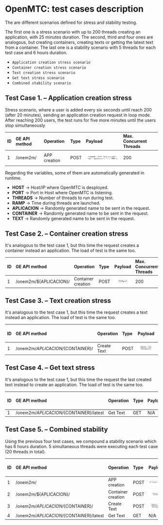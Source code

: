 # OpenMTC: test cases description #

The are different scenarios defined for stress and stability testing.

The first one is a stress scenario with up to 200 threads creating an application, with 25 minutes duration. The second, third and four ones are analogous, but creating containers, creating texts or getting the latest text from a container.
The last one is a stability scenario with 5 threads for each test case and 6 hours duration.

- `Application creation stress scenario`
- `Container creation stress scenario`
- `Text creation stress scenario`
- `Get text stress scenario`
- `Combined stability scenario`


## Test Case 1. – Application creation stress ##

Stress scenario, where a user is added every six seconds until reach 200 (after 20 minutes), sending an application creation request in loop mode.
After reaching 200 users, the test runs for five more minutes until the users stop simultaneously

|ID	| GE API method	| Operation	| Type	| Payload	| Max. Concurrent Threads |
|---|:--------------|:----------|:------|:----------|:------------------------|
| 1 | /onem2m/ | APP creation | POST | ![APP creation payload](./payloadCreateAPP.png) | 200 |

Regarding the variables, some of them are automatically generated in runtime.

- **HOST** -> Host/IP where OpenMTC is desployed.
- **PORT** -> Port in Host where OpenMTC is listening.
- **THREADS** -> Number of threads to run during test.
- **RAMP** -> Time during threads are launched.
- **APLICACION** -> Randomly generated name to be sent in the request.
- **CONTAINER** -> Randomly generated name to be sent in the request.
- **TEXT** -> Randomly generated name to be sent in the request.

## Test Case 2. – Container creation stress ##

It's analogous to the test case 1, but this time the request creates a container instead an application. The load of test is the same too.

|ID	| GE API method	| Operation	| Type	| Payload	| Max. Concurrent Threads |
|---|:--------------|:----------|:------|:----------|:------------------------|
| 1 | /onem2m/${APLICACION}/ | Container creation | POST | ![Container creation payload](./payloadContainerCreation.png) | 200 |


## Test Case 3. – Text creation stress ##

It's analogous to the test case 1, but this time the request creates a text instead an application. The load of test is the same too.

|ID	| GE API method	| Operation	| Type	| Payload	| Max. Concurrent Threads |
|---|:--------------|:----------|:------|:----------|:------------------------|
| 1 | /onem2m/${APLICACION}/${CONTAINER}/ | Create Text | POST | ![Text creation payload](./payloadTextCreation.png) | 200 |


## Test Case 4. – Get text stress ##

It's analogous to the test case 1, but this time the request the last created text instead to create an application. The load of test is the same too.

|ID	| GE API method	| Operation	| Type	| Payload	| Max. Concurrent Threads |
|---|:--------------|:----------|:------|:----------|:------------------------|
| 1 | /onem2m/${APLICACION}/${CONTAINER}/latest | Get Text | GET | N/A | 200 |


## Test Case 5. – Combined stability ##

Using the previous four test cases, we compound a stability scenario which has 6 hours duration. 5 simultaneous threads were executing each test case (20 threads in total). 

|ID	| GE API method	| Operation	| Type	| Payload	| Max. Concurrent Threads |
|---|:--------------|:----------|:------|:----------|:------------------------|
| 1 | /onem2m/ | APP creation | POST | ![APP creation payload](./payloadCreateAPP.png) | 200 |
| 2 | /onem2m/${APLICACION}/ | Container creation | POST | ![Container creation payload](./payloadContainerCreation.png) | 200 |
| 3 | /onem2m/${APLICACION}/${CONTAINER}/ | Create Text | POST | ![Text creation payload](./payloadTextCreation.png) | 200 |
| 4 | /onem2m/${APLICACION}/${CONTAINER}/latest | Get Text | GET | N/A | 200 |



